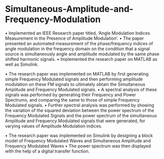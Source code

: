 # Simultaneous-Amplitude-and-Frequency-Modulation
• Implemented an IEEE Research paper titled, ‘Angle Modulation Indices Measurement in the Presence of Amplitude Modulation’.
• The paper presented an automated measurement of the phase/frequency indices of angle modulation in the frequency domain on the condition that a signal source is simultaneously angle and amplitude modulated by the same phase shifted harmonic signals.
• Implemented the research paper on MATLAB as well as Simulink.

• The research paper was implemented on MATLAB by first generating simple Frequency Modulated signals and then performing amplitude modulation on these FM signals to ultimately obtain the Simultaneous Amplitude and Frequency Modulated signals.
• A spectral analysis of these signals was performed by generating their Frequency and Power Spectrums, and comparing the same to those of simple Frequency Modulated signals.
• Further spectral analysis was performed by showing the variation of the squared deviation between the power spectrum of the Frequency Modulated Signals and the power spectrum of the simultaneous Amplitude and Frequency Modulated signals that were generated, for varying values of Amplitude Modulation indices. 

• The research paper was implemented on Simulink by designing a block model of Frequency Modulated Waves and Simultaneous Amplitude and Frequency Modulated Waves
• The power spectrum was then displayed with the help of a digital transfer function.
